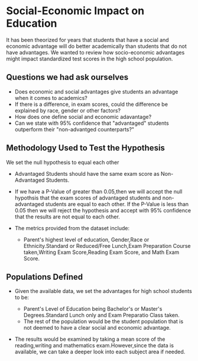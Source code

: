 # Social-Economic Impact on Education
It has been theorized for years that students that have a social and economic advantage will do better academically than students that do not have advantages.
We wanted to review how socio-economic advantages might impact standardized test scores in the high school population.
## Questions we had ask ourselves
- Does economic and social advantages give students an advantage when it comes to academics?
- If there is a difference, in exam scores, could the difference be explained by race, gender or other factors?
- How does one define social and economic adavantage?
- Can we state with 95% confidence that "advantaged" students outperform their "non-advantged counterparts?"
## Methodology Used to Test the Hypothesis
We set the null hypothesis to equal each other

- Advantaged Students should have the same exam score as Non-Advantaged Students.
- If we have a P-Value of greater than 0.05,then we will accept the null hypothsis that the exam scores of advantaged students and non-advantaged students are equal to each other. If the P-Value is less than 0.05 then we will reject the hypothesis and accept with 95% confidence that the results are not equal to each other.

- The metrics provided from the dataset include:
     - Parent's highest level of education, Gender,Race or Ethnicity.Standard or Reduced/Free Lunch,Exam Preparation Course taken,Writing Exam Score,Reading Exam Score, and Math Exam Score.
     
## Populations Defined
- Given the available data, we set the advantages for high school students to be:
    - Parent's Level of Education being Bachelor's or Master's Degrees.Standard Lunch only and Exam Preparatio Class taken.
    - The rest of the population would be the student population that is not deemed to have a clear social and economic advantage.
    
-  The results would be examined by taking a mean score of the reading,writing and mathematics exam.However,since the data is available, we can take a deeper look into each subject area if needed.   
    
    
    
    
    
    
